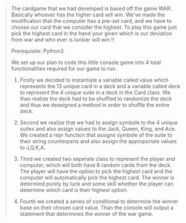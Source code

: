 > The cardgame that we had developed is based off the game WAR. Basically whoever has the higher card will win. We've made the modification that the computer has a pre-set card, and we have to choose our card that we consider the highest. To play this game just pick the highest card in the hand your given which is our deviation from war and who ever is luckier will win !!
>
> Prerequisite: Python3
>
> We set up our plan to code this little console game into 4 total functionalities required for our game to run.
>
> 1. Firstly we decided to instantiate a variable called value which represents the 13 unique card in a deck and a variable called deck to represent the 4 unique suite in a deck in the Card class.
>    We than realize the deck had to be shuffled to randomize the deck and thus we deseigned a method in order to shuffle the entire deck.
>
> 2. Second we realize that we had to assign symbole to the 4 unique suites and also assign values to the Jack, Queen, King, and Ace. We created a repr function that assigns symbole of the suite to their string counterparts and also assign the approporiate values to J,Q,K,A.
>
> 3. Third we created two seperate class to represent the player and computer, which will both have 6 random cards from the deck. The player will have the option to pick the highest card and the computer will automatically pick the highest card. The winner is determind purely by luck and some skill whether the player can determine which card is their highest option.
>
> 4. Fourth we created a series of conditional to determine the winner base on their chosen card value. Than the console will output a statement that determines the winner of the war game. 
